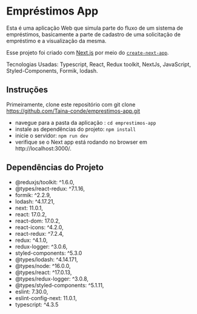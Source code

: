 # Empréstimos App

Esta é uma aplicação Web que simula parte do fluxo de um sistema de empréstimos, basicamente a parte de cadastro de uma solicitação de empréstimo e a visualização da mesma.

Esse projeto foi criado com [Next.js](https://nextjs.org/) por meio do [`create-next-app`](https://github.com/vercel/next.js/tree/canary/packages/create-next-app).

Tecnologias Usadas: Typescript, React, Redux toolkit, NextJs, JavaScript, Styled-Components, Formik, lodash. 

## Instruções

Primeiramente, clone este repositório com git clone https://github.com/Taina-conde/emprestimos-app.git

- navegue para a pasta da aplicação : `cd emprestimos-app`
- instale as dependências do projeto: `npm install`
- inicie o servidor: `npm run dev`
- verifique se o Next app está rodando no browser em http://localhost:3000/.

## Dependências do Projeto

- @reduxjs/toolkit: ^1.6.0,
- @types/react-redux: ^7.1.16,
- formik: ^2.2.9,
- lodash: ^4.17.21,
- next: 11.0.1,
- react: 17.0.2,
- react-dom: 17.0.2,
- react-icons: ^4.2.0,
- react-redux: ^7.2.4,
- redux: ^4.1.0,
- redux-logger: ^3.0.6,
- styled-components: ^5.3.0
- @types/lodash: ^4.14.171,
- @types/node: ^16.0.0,
- @types/react: ^17.0.13,
- @types/redux-logger: ^3.0.8,
- @types/styled-components: ^5.1.11,
- eslint: 7.30.0,
- eslint-config-next: 11.0.1,
- typescript: ^4.3.5

